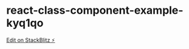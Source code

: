 # react-class-component-example-kyq1qo

[Edit on StackBlitz ⚡️](https://stackblitz.com/edit/react-class-component-example-kyq1qo)
